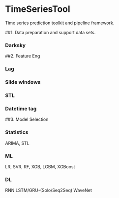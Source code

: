 # TimeSeriesTool

Time series prediction toolkit and pipeline framework.

##1. Data preparation and support data sets.
###  Darksky
##2. Feature Eng
### Lag
### Slide windows
### STL
### Datetime tag
##3. Model Selection
### Statistics
ARIMA, STL
### ML
LR, SVR, RF, XGB, LGBM, XGBoost
### DL
RNN
LSTM/GRU-(Solo/Seq2Seq)
WaveNet
  

